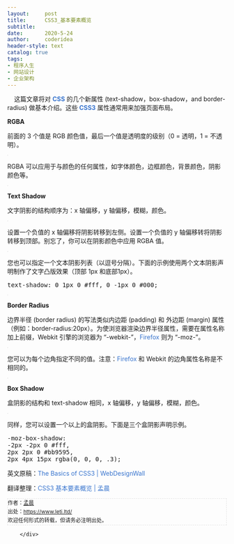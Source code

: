```yaml
---
layout:     post
title:      CSS3_基本要素概览
subtitle:   
date:       2020-5-24
author:     coderidea
header-style: text
catalog: true
tags:
- 程序人生
- 网站设计
- 企业架构
--- 
```

<div class="postBody">
			<div id="cnblogs_post_body" class="blogpost-body"><p style="margin-left:0px;">    这篇文章将对 <strong><span class="bm_keywordlink"><a href="http://www.webdesignerwall.com/tag/css" style="color:#3975ce;text-decoration:none;">CSS</a></span></strong> 的几个新属性 (text-shadow，box-shadow，and border-radius) 做基本介绍。这些<strong> <span class="bm_keywordlink"><span style="color:#3975ce;">CSS3</span></span></strong> 属性通常用来加强页面布局。</p>
<p style="margin-left:0px;"><strong style="font-style:normal;font-weight:bold;">RGBA</strong></p>
<p style="margin-left:0px;">前面的 3 个值是 RGB 颜色值，最后一个值是透明度的级别（0 = 透明，1 = 不透明）。</p>
<p style="margin-left:0px;"><a href="http://www.webdesignerwall.com/demo/css3-basics/rgba.html" style="color:#3975ce;text-decoration:none;"><img src="http://www.webdesignerwall.com/wp-content/uploads/2010/03/rgba.gif" alt="" style="border-style:solid;border-color:#e9e9e9;border-width:1px;" /></a></p>
<p style="margin-left:0px;">RGBA 可以应用于与颜色的任何属性，如字体颜色，边框颜色，背景颜色，阴影颜色等。</p>
<p style="margin-left:0px;"><a href="http://www.webdesignerwall.com/demo/css3-basics/rgba.html" style="color:#3975ce;text-decoration:none;"><img src="http://www.webdesignerwall.com/wp-content/uploads/2010/03/rgba2.gif" alt="" style="border-style:solid;border-color:#e9e9e9;border-width:1px;" /></a></p>
<p style="margin-left:0px;"><strong style="font-style:normal;font-weight:bold;">Text Shadow</strong></p>
<p style="margin-left:0px;">文字阴影的结构顺序为：x 轴偏移，y 轴偏移，模糊，颜色。</p>
<p style="margin-left:0px;"><a href="http://www.webdesignerwall.com/demo/css3-basics/text-shadow.html" style="color:#3975ce;text-decoration:none;"><img src="http://www.webdesignerwall.com/wp-content/uploads/2010/03/text-shadow.gif" alt="" style="border-style:solid;border-color:#e9e9e9;border-width:1px;" /></a></p>
<p style="margin-left:0px;">设置一个负值的 x 轴偏移将阴影转移到左侧。设置一个负值的 y 轴偏移转将阴影转移到顶部。别忘了，你可以在阴影颜色中应用 RGBA 值。</p>
<p style="margin-left:0px;"><a href="http://www.webdesignerwall.com/demo/css3-basics/text-shadow.html" style="color:#3975ce;text-decoration:none;"><img src="http://www.webdesignerwall.com/wp-content/uploads/2010/03/text-shadow-example2.gif" alt="" style="border-style:solid;border-color:#e9e9e9;border-width:1px;" /></a></p>
<p style="margin-left:0px;">您也可以指定一个文本阴影列表（以逗号分隔）。下面的示例使用两个文本阴影声明制作了文字凸版效果（顶部 1px 和底部1px）。</p>
<pre>text-shadow: 0 1px 0 #fff, 0 -1px 0 #000;</pre>
<p style="margin-left:0px;"><a href="http://www.webdesignerwall.com/demo/css3-basics/text-shadow.html" style="color:#3975ce;text-decoration:none;"><img src="http://www.webdesignerwall.com/wp-content/uploads/2010/03/text-shadow-example3.gif" alt="" style="border-style:solid;border-color:#e9e9e9;border-width:1px;" /></a></p>
<p style="margin-left:0px;"><strong style="font-style:normal;font-weight:bold;">Border Radius</strong></p>
<p style="margin-left:0px;">边界半径 (border radius) 的写法类似内边距 (padding) 和 外边距 (margin) 属性（例如：border-radius:20px）。为使浏览器渲染边界半径属性，需要在属性名称加上前缀，Webkit 引擎的浏览器为 “-webkit-”，<span class="bm_keywordlink"><span style="color:#3975ce;">Firefox</span></span> 则为 “-moz-”。</p>
<p style="margin-left:0px;"><a href="http://www.webdesignerwall.com/demo/css3-basics/border-radius.html" style="color:#3975ce;text-decoration:none;"><img src="http://www.webdesignerwall.com/wp-content/uploads/2010/03/border-radius.gif" alt="" style="border-style:solid;border-color:#e9e9e9;border-width:1px;" /></a></p>
<p style="margin-left:0px;">您可以为每个边角指定不同的值。注意：<span class="bm_keywordlink"><a href="http://www.webdesignerwall.com/tag/firefox" style="color:#3975ce;text-decoration:none;">Firefox</a></span> 和 Webkit 的边角属性名称是不相同的。</p>
<p style="margin-left:0px;"><a href="http://www.webdesignerwall.com/demo/css3-basics/border-radius.html" style="color:#3975ce;text-decoration:none;"><img src="http://www.webdesignerwall.com/wp-content/uploads/2010/03/border-radius-corners.gif" alt="" style="border-style:solid;border-color:#e9e9e9;border-width:1px;" /></a></p>
<p style="margin-left:0px;"><strong style="font-style:normal;font-weight:bold;">Box Shadow</strong></p>
<p style="margin-left:0px;">盒阴影的结构和 text-shadow 相同，x 轴偏移，y 轴偏移，模糊，颜色。</p>
<p style="margin-left:0px;"><a href="http://www.webdesignerwall.com/demo/css3-basics/box-shadow.html" style="color:#3975ce;text-decoration:none;"><img src="http://www.webdesignerwall.com/wp-content/uploads/2010/03/box-shadow.gif" alt="" style="border-style:solid;border-color:#e9e9e9;border-width:1px;" /></a></p>
<p style="margin-left:0px;">同样，您可以设置一个以上的盒阴影。下面是三个盒阴影声明示例。</p>
<pre>-moz-box-shadow:
-2px -2px 0 #fff,
2px 2px 0 #bb9595,
2px 4px 15px rgba(0, 0, 0, .3);</pre>
<p style="margin-left:0px;">英文原稿：<a href="http://www.webdesignerwall.com/tutorials/the-basics-of-css3" style="color:#3975ce;text-decoration:none;">The Basics of CSS3 | WebDesignWall</a></p>
<p style="margin-left:0px;"><a href="http://www.webdesignerwall.com/tutorials/the-basics-of-css3" style="color:#3975ce;text-decoration:none;"></a>翻译整理：<span style="color:#3975ce;"><a href="https://www.leti.ltd/archive/2011/10/01/2196973.html%20" style="color:#3975ce;text-decoration:none;">CSS3 基本要素概览</a> | <a href="https://www.leti.ltd/" style="color:#3975ce;text-decoration:none;">孟晨</a></span></p>
<p>


</p>
<div id="ckepop">
<div></div>
<div style="clear:both;"></div>
</div>
<div>
<p id="PSignature" style="line-height:20px;font-size:12px;border:#e0e0e0 1px dashed;">作者：<a href="https://www.leti.ltd/">孟晨</a> <br /> 出处：<a href="https://www.leti.ltd/">https://www.leti.ltd/</a> <br />欢迎任何形式的转载，但请务必注明出处。</p>
</div></div><div id="MySignature"></div>
<div class="clear"></div>
<div id="blog_post_info_block">
<div id="BlogPostCategory"></div>
<div id="EntryTag"></div>
<div id="blog_post_info">
</div>
<div class="clear"></div>
<div id="post_next_prev"></div>
</div>


		</div>